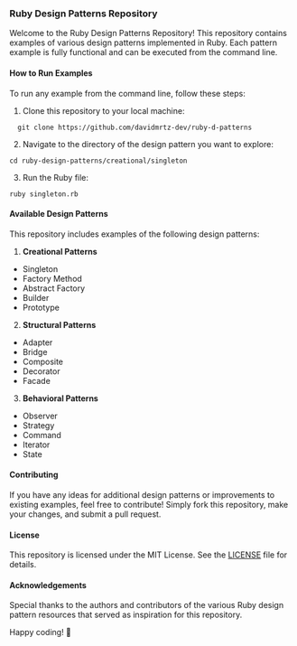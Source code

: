 ### Ruby Design Patterns Repository

Welcome to the Ruby Design Patterns Repository!
This repository contains examples of various design patterns implemented in Ruby.
Each pattern example is fully functional and can be executed from the command line.

#### How to Run Examples

To run any example from the command line, follow these steps:

1. Clone this repository to your local machine:

```
  git clone https://github.com/davidmrtz-dev/ruby-d-patterns
```

2. Navigate to the directory of the design pattern you want to explore:

```
cd ruby-design-patterns/creational/singleton
```

3. Run the Ruby file:

```
ruby singleton.rb
```

#### Available Design Patterns

This repository includes examples of the following design patterns:

1. **Creational Patterns**
- Singleton
- Factory Method
- Abstract Factory
- Builder
- Prototype

2. **Structural Patterns**
- Adapter
- Bridge
- Composite
- Decorator
- Facade

3. **Behavioral Patterns**
- Observer
- Strategy
- Command
- Iterator
- State

#### Contributing

If you have any ideas for additional design patterns or improvements to existing examples, feel free to contribute! Simply fork this repository, make your changes, and submit a pull request.

#### License

This repository is licensed under the MIT License. See the [LICENSE](LICENSE) file for details.

#### Acknowledgements

Special thanks to the authors and contributors of the various Ruby design pattern resources that served as inspiration for this repository.

Happy coding! 🚀

